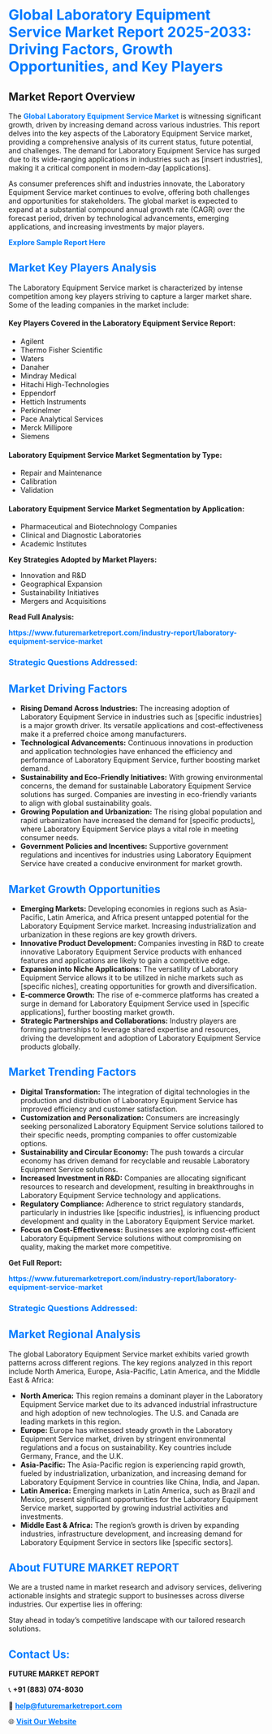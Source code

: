 <h1 style="color: #007BFF;">Global Laboratory Equipment Service Market Report 2025-2033: Driving Factors, Growth Opportunities, and Key Players</h1>

<section id="overview">
<h2>Market Report Overview</h2>
<p>The <a href="https://www.futuremarketreport.com/industry-report/laboratory-equipment-service-market" style="color: #007BFF; text-decoration: none;"><strong>Global Laboratory Equipment Service Market</strong></a> is witnessing significant growth, driven by increasing demand across various industries. This report delves into the key aspects of the Laboratory Equipment Service market, providing a comprehensive analysis of its current status, future potential, and challenges. The demand for Laboratory Equipment Service has surged due to its wide-ranging applications in industries such as [insert industries], making it a critical component in modern-day [applications].</p>
<p>As consumer preferences shift and industries innovate, the Laboratory Equipment Service market continues to evolve, offering both challenges and opportunities for stakeholders. The global market is expected to expand at a substantial compound annual growth rate (CAGR) over the forecast period, driven by technological advancements, emerging applications, and increasing investments by major players.</p>
</section>

<section id="overview">
<p><a href="https://www.futuremarketreport.com/request-sample/reportId=109773" style="color: #007BFF; text-decoration: none;"><strong>Explore Sample Report Here</strong></a></p>
</section>

<section id="key-players">
<h2 style="color: #007BFF;">Market Key Players Analysis</h2>
<p>The Laboratory Equipment Service market is characterized by intense competition among key players striving to capture a larger market share. Some of the leading companies in the market include:</p>
<h4>Key Players Covered in the Laboratory Equipment Service Report:</h4>
<ul><li>Agilent</li><li>Thermo Fisher Scientific</li><li>Waters</li><li>Danaher</li><li>Mindray Medical</li><li>Hitachi High-Technologies</li><li>Eppendorf</li><li>Hettich Instruments</li><li>Perkinelmer</li><li>Pace Analytical Services</li><li>Merck Millipore</li><li>Siemens</li></ul>
<h4>Laboratory Equipment Service Market Segmentation by Type:</h4>
<ul><li>Repair and Maintenance</li><li>Calibration</li><li>Validation</li></ul>

<h4>Laboratory Equipment Service Market Segmentation by Application:</h4>
<ul><li>Pharmaceutical and Biotechnology Companies</li><li>Clinical and Diagnostic Laboratories</li><li>Academic Institutes</li></ul>
<p><strong>Key Strategies Adopted by Market Players:</strong></p>
<ul>
<li>Innovation and R&D</li>
<li>Geographical Expansion</li>
<li>Sustainability Initiatives</li>
<li>Mergers and Acquisitions</li>
</ul>
</section>

<section>
<p><strong>Read Full Analysis: </strong></p><a href="https://www.futuremarketreport.com/industry-report/laboratory-equipment-service-market" style="color: #007BFF; text-decoration: none;"><strong>https://www.futuremarketreport.com/industry-report/laboratory-equipment-service-market</strong></a>
<h3 style="color: #007BFF;">Strategic Questions Addressed:</h3>
</section>

<section id="driving-factors">
<h2 style="color: #007BFF;">Market Driving Factors</h2>
<ul>
<li><strong>Rising Demand Across Industries:</strong> The increasing adoption of Laboratory Equipment Service in industries such as [specific industries] is a major growth driver. Its versatile applications and cost-effectiveness make it a preferred choice among manufacturers.</li>
<li><strong>Technological Advancements:</strong> Continuous innovations in production and application technologies have enhanced the efficiency and performance of Laboratory Equipment Service, further boosting market demand.</li>
<li><strong>Sustainability and Eco-Friendly Initiatives:</strong> With growing environmental concerns, the demand for sustainable Laboratory Equipment Service solutions has surged. Companies are investing in eco-friendly variants to align with global sustainability goals.</li>
<li><strong>Growing Population and Urbanization:</strong> The rising global population and rapid urbanization have increased the demand for [specific products], where Laboratory Equipment Service plays a vital role in meeting consumer needs.</li>
<li><strong>Government Policies and Incentives:</strong> Supportive government regulations and incentives for industries using Laboratory Equipment Service have created a conducive environment for market growth.</li>
</ul>
</section>

<section id="growth-opportunities">
<h2 style="color: #007BFF;">Market Growth Opportunities</h2>
<ul>
<li><strong>Emerging Markets:</strong> Developing economies in regions such as Asia-Pacific, Latin America, and Africa present untapped potential for the Laboratory Equipment Service market. Increasing industrialization and urbanization in these regions are key growth drivers.</li>
<li><strong>Innovative Product Development:</strong> Companies investing in R&D to create innovative Laboratory Equipment Service products with enhanced features and applications are likely to gain a competitive edge.</li>
<li><strong>Expansion into Niche Applications:</strong> The versatility of Laboratory Equipment Service allows it to be utilized in niche markets such as [specific niches], creating opportunities for growth and diversification.</li>
<li><strong>E-commerce Growth:</strong> The rise of e-commerce platforms has created a surge in demand for Laboratory Equipment Service used in [specific applications], further boosting market growth.</li>
<li><strong>Strategic Partnerships and Collaborations:</strong> Industry players are forming partnerships to leverage shared expertise and resources, driving the development and adoption of Laboratory Equipment Service products globally.</li>
</ul>
</section>

<section id="trending-factors">
<h2 style="color: #007BFF;">Market Trending Factors</h2>
<ul>
<li><strong>Digital Transformation:</strong> The integration of digital technologies in the production and distribution of Laboratory Equipment Service has improved efficiency and customer satisfaction.</li>
<li><strong>Customization and Personalization:</strong> Consumers are increasingly seeking personalized Laboratory Equipment Service solutions tailored to their specific needs, prompting companies to offer customizable options.</li>
<li><strong>Sustainability and Circular Economy:</strong> The push towards a circular economy has driven demand for recyclable and reusable Laboratory Equipment Service solutions.</li>
<li><strong>Increased Investment in R&D:</strong> Companies are allocating significant resources to research and development, resulting in breakthroughs in Laboratory Equipment Service technology and applications.</li>
<li><strong>Regulatory Compliance:</strong> Adherence to strict regulatory standards, particularly in industries like [specific industries], is influencing product development and quality in the Laboratory Equipment Service market.</li>
<li><strong>Focus on Cost-Effectiveness:</strong> Businesses are exploring cost-efficient Laboratory Equipment Service solutions without compromising on quality, making the market more competitive.</li>
</ul>
</section>

<section>
<p><strong>Get Full Report: </strong></p><a href="https://www.futuremarketreport.com/industry-report/laboratory-equipment-service-market" style="color: #007BFF; text-decoration: none;"><strong>https://www.futuremarketreport.com/industry-report/laboratory-equipment-service-market</strong></a>
<h3 style="color: #007BFF;">Strategic Questions Addressed:</h3>
</section>


<section id="regional-analysis">
<h2 style="color: #007BFF;">Market Regional Analysis</h2>
<p>The global Laboratory Equipment Service market exhibits varied growth patterns across different regions. The key regions analyzed in this report include North America, Europe, Asia-Pacific, Latin America, and the Middle East & Africa:</p>
<ul>
<li><strong>North America:</strong> This region remains a dominant player in the Laboratory Equipment Service market due to its advanced industrial infrastructure and high adoption of new technologies. The U.S. and Canada are leading markets in this region.</li>
<li><strong>Europe:</strong> Europe has witnessed steady growth in the Laboratory Equipment Service market, driven by stringent environmental regulations and a focus on sustainability. Key countries include Germany, France, and the U.K.</li>
<li><strong>Asia-Pacific:</strong> The Asia-Pacific region is experiencing rapid growth, fueled by industrialization, urbanization, and increasing demand for Laboratory Equipment Service in countries like China, India, and Japan.</li>
<li><strong>Latin America:</strong> Emerging markets in Latin America, such as Brazil and Mexico, present significant opportunities for the Laboratory Equipment Service market, supported by growing industrial activities and investments.</li>
<li><strong>Middle East & Africa:</strong> The region’s growth is driven by expanding industries, infrastructure development, and increasing demand for Laboratory Equipment Service in sectors like [specific sectors].</li>
</ul>
</section>

<footer>
<h2 style="color: #007BFF;">About FUTURE MARKET REPORT</h2>
<p>We are a trusted name in market research and advisory services, delivering actionable insights and strategic support to businesses across diverse industries. Our expertise lies in offering:</p>

<p>Stay ahead in today’s competitive landscape with our tailored research solutions.</p>

<h2 style="color: #007BFF;">Contact Us:</h2>
<p><strong>FUTURE MARKET REPORT</strong></p>
<p>📞 <strong>+91 (883) 074-8030</strong></p>
<p>📧 <strong><a href="mailto:help@futuremarketreport.com" style="color: #007BFF;">help@futuremarketreport.com</a></strong></p>
<p>🌐 <strong><a href="https://www.futuremarketreport.com/" style="color: #007BFF;">Visit Our Website</a></strong></p>
</footer>